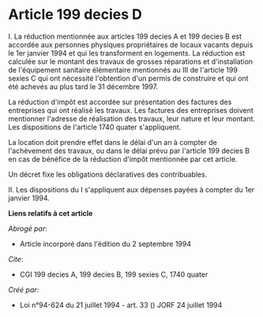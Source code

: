 # Article 199 decies D

I. La réduction mentionnée aux articles 199 decies A et 199 decies B est accordée aux personnes physiques propriétaires de
locaux vacants depuis le 1er janvier 1994 et qui les transforment en logements. La réduction est calculée sur le montant des
travaux de grosses réparations et d'installation de l'équipement sanitaire élémentaire mentionnés au III de l'article 199
sexies C qui ont nécessité l'obtention d'un permis de construire et qui ont été achevés au plus tard le 31 décembre 1997.

La réduction d'impôt est accordée sur présentation des factures des entreprises qui ont réalisé les travaux. Les factures des
entreprises doivent mentionner l'adresse de réalisation des travaux, leur nature et leur montant. Les dispositions de
l'article 1740 quater s'appliquent.

La location doit prendre effet dans le délai d'un an à compter de l'achèvement des travaux, ou dans le délai prévu par
l'article 199 decies B en cas de bénéfice de la réduction d'impôt mentionnée par cet article.

Un décret fixe les obligations déclaratives des contribuables.

II. Les dispositions du I s'appliquent aux dépenses payées à compter du 1er janvier 1994.

**Liens relatifs à cet article**

_Abrogé par_:

  - Article incorporé dans l'édition du 2 septembre 1994

_Cite_:

  - CGI 199 decies A, 199 decies B, 199 sexies C, 1740 quater

_Créé par_:

  - Loi n°94-624 du 21 juillet 1994 - art. 33 () JORF 24 juillet 1994
